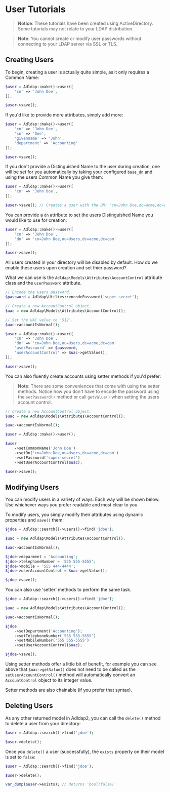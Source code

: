 # User Tutorials

> **Notice**: These tutorials have been created using ActiveDirectory.
> Some tutorials may not relate to your LDAP distribution.

> **Note**: You cannot create or modify user passwords without
> connecting to your LDAP server via SSL or TLS.

## Creating Users

To begin, creating a user is actually quite simple, as it only requires a Common Name:

```php
$user = Adldap::make()->user([
    'cn' => 'John Doe',
]);

$user->save();
```

If you'd like to provide more attributes, simply add more:

```php
$user = Adldap::make()->user([
    'cn' => 'John Doe',
    'sn' => 'Doe',
    'givenname' => 'John',
    'department' => 'Accounting'
]);

$user->save();
```

If you don't provide a Distinguished Name to the user during creation, one will be set for you automatically
by taking your configured `base_dn` and using the users Common Name you give them:

```php
$user = Adldap::make()->user([
    'cn' => 'John Doe',
]);

$user->save(); // Creates a user with the DN: 'cn=John Doe,dc=acme,dc=org'
```

You can provide a `dn` attribute to set the users Distinguished Name you would like to use for creation:

```php
$user = Adldap::make()->user([
    'cn' => 'John Doe',
    'dn' => 'cn=John Doe,ou=Users,dc=acme,dc=com'
]);

$user->save();
```

All users created in your directory will be disabled by default. How do we enable these users upon creation and set
thier password?

What we can use is the `Adldap\Models\Attributes\AccountControl` attribute class and the `userPassword` attribute.

```php
// Encode the users password.
$password = Adldap\Utilies::encodePassword('super-secret');

// Create a new AccountControl object.
$uac = new Adldap\Models\Attributes\AccountControl();

// Set the UAC value to '512'.
$uac->accountIsNormal();

$user = Adldap::make()->user([
    'cn' => 'John Doe',
    'dn' => 'cn=John Doe,ou=Users,dc=acme,dc=com'
    'userPassword' => $password,
    'userAccountControl' => $uac->getValue(),
]);

$user->save();
```

You can also fluently create accounts using setter methods if you'd prefer:

> **Note**: There are some conveniences that come with using the setter methods.
> Notice how you don't have to encode the password using the `setPassword()`
> method or call `getValue()` when setting the users account control.

```php
// Create a new AccountControl object.
$uac = new Adldap\Models\Attributes\AccountControl();

$uac->accountIsNormal();

$user = Adldap::make()->user();

$user
    ->setCommonName('John Doe')
    ->setDn('cn=John Doe,ou=Users,dc=acme,dc=com')
    ->setPassword('super-secret')
    ->setUserAccountControl($uac);

$user->save();
```

## Modifying Users

You can modify users in a variety of ways. Each way will be shown below.
Use whichever ways you prefer readable and most clear to you.

To modify users, you simply modify their attributes using dynamic properties and `save()` them:

```php
$jdoe = Adldap::search()->users()->find('jdoe');

$uac = new Adldap\Models\Attributes\AccountControl();

$uac->accountIsNormal();

$jdoe->deparment = 'Accounting';
$jdoe->telephoneNumber = '555 555-5555';
$jdoe->mobile = '555 444-4444';
$jdoe->userAccountControl = $uac->getValue();

$jdoe->save();
```

You can also use 'setter' methods to perform the same task.

```php
$jdoe = Adldap::search()->users()->find('jdoe');

$uac = new Adldap\Models\Attributes\AccountControl();

$uac->accountIsNormal();

$jdoe
    ->setDepartment('Accounting');
    ->setTelephoneNumber('555 555-5555')
    ->setMobileNumber('555 555-5555')
    ->setUserAccountControl($uac);

$jdoe->save();
```

Using setter methods offer a little bit of benefit, for example you can see above that
`$uac->getValue()` does not need to be called as the `setUserAccountControl()` method
will automatically convert an `AccountControl` object to its integer value.

Setter methods are also chainable (if you prefer that syntax).

## Deleting Users

As any other returned model in Adldap2, you can call the `delete()` method
to delete a user from your directory:

```php
$user = Adldap::search()->find('jdoe');

$user->delete();
```

Once you `delete()` a user (successfully), the `exists` property on their model is set to `false`:

```php
$user = Adldap::search()->find('jdoe');

$user->delete();

var_dump($user->exists); // Returns 'bool(false)'
```
